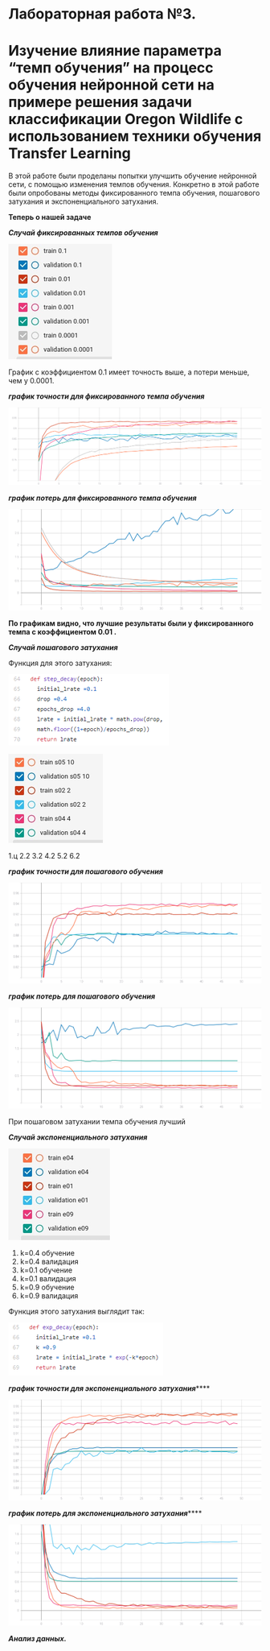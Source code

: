 # Лабораторная работа №3.
# Изучение влияние параметра “темп обучения” на процесс обучения нейронной сети на примере решения задачи классификации Oregon Wildlife с использованием техники обучения Transfer Learning  #

В этой работе были проделаны попытки улучшить обучение нейронной сети, с помощью изменения темпов обучения. Конкретно в этой работе были опробованы методы фиксированного темпа обучения, пошагового затухания и экспоненциального затухания.


  **Теперь о нашей задаче**

  ***Случай фиксированных темпов обучения***
  
![фикс](https://github.com/YurchenokMaxim/lab3/blob/main/%D1%84%D0%B8%D0%BA%D1%81.png)

График с коэффициентом 0.1 имеет точность выше, а потери меньше, чем у 0.0001.
  
  ***график точности для фиксированного темпа обучения***
  
  
  ![график 1.1](https://github.com/YurchenokMaxim/lab3/blob/main/epoch_categorical_accuracyp.svg)
  
   ***график потерь для фиксированного темпа обучения***
  
  ![график 1.2](https://github.com/YurchenokMaxim/lab3/blob/main/epoch_lossp.svg)
  
  **По графикам видно, что лучшие результаты были у фиксированного темпа с коэффициентом 0.01 .**
  
  
 ***Случай пошагового затухания***
  
  Функция для этого затухания:
  
   ![пошагф](https://github.com/YurchenokMaxim/lab3/blob/main/%D0%BF%D0%BE%D1%88%D0%B0%D0%B3%D1%84.png)
   
   ![пошаг](https://github.com/YurchenokMaxim/lab3/blob/main/%D1%88%D0%B0%D0%B3.png)
   
  1.ц
  2.2
  3.2
  4.2
  5.2
  6.2
    
 ***график точности для пошагового обучения***
      
  ![график 2.1](https://github.com/YurchenokMaxim/lab3/blob/main/epoch_categorical_accuracy_s.svg)
  
  ***график потерь для пошагового обучения***
  
  ![график 2.2](https://github.com/YurchenokMaxim/lab3/blob/main/epoch_loss_s.svg)
  
 При пошаговом затухании темпа обучения лучший 

***Случай экспоненциального затухания***

![эксп](https://github.com/YurchenokMaxim/lab3/blob/main/%D1%8D%D0%BA%D1%81%D0%BF.png)

1. k=0.4 обучение
2. k=0.4 валидация
3. k=0.1 обучение
4. k=0.1 валидация
5. k=0.9 обучение 
6. k=0.9 валидация
  
  Функция этого затухания выглядит так:

  ![экспф](https://github.com/YurchenokMaxim/lab3/blob/main/%D1%8D%D0%BA%D1%81%D0%BF%D1%84.png)

  ***график точности для экспоненциального затухания*******

  ![график 3.1](https://github.com/YurchenokMaxim/lab3/blob/main/epoch_categorical_accuracye.svg)
  
  ***график потерь для экспоненциального затухания*******
  
  ![график 3.2](https://github.com/YurchenokMaxim/lab3/blob/main/epoch_losse.svg)
  

  
  ***Анализ данных.***
